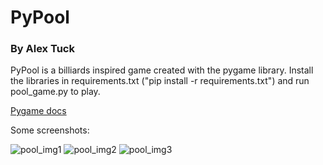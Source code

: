 # PyPool
### By Alex Tuck

PyPool is a billiards inspired game created with the pygame library.
Install the libraries in requirements.txt ("pip install -r requirements.txt") and run pool_game.py to play.

[Pygame docs](https://www.pygame.org/docs/)

Some screenshots:

![pool_img1](https://user-images.githubusercontent.com/38407259/50710932-42ab5280-1021-11e9-98db-056f16b17440.PNG)
![pool_img2](https://user-images.githubusercontent.com/38407259/50710936-46d77000-1021-11e9-9902-f226f2b50970.PNG)
![pool_img3](https://user-images.githubusercontent.com/38407259/50710939-4939ca00-1021-11e9-8e5f-b8e79dd45860.PNG)
